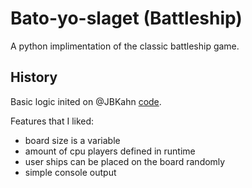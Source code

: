 Bato-yo-slaget (Battleship)
==========

A python implimentation of the classic battleship game.

## History

Basic logic inited on @JBKahn [code](https://github.com/JBKahn/Battleship).

Features that I liked:

- board size is a variable
- amount of cpu players defined in runtime
- user ships can be placed on the board randomly
- simple console output


